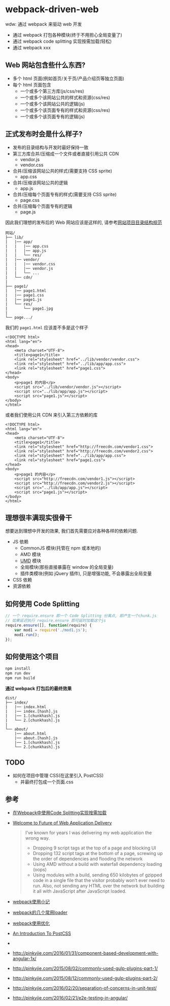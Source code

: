 # webpack-driven-web
wdw: 通过 webpack 来驱动 web 开发

* 通过 webpack 打包各种模块(终于不用担心全局变量了)
* 通过 webpack code splitting 实现按需加载(轻松)
* 通过 webpack xxx

## Web 网站包含些什么东西?
* 多个 html 页面(例如首页/关于页/产品介绍页等独立页面)
* 每个 html 页面包含
  - 一个或多个第三方库(js/css/res)
  - 一个或多个该网站公共的样式和资源(css/res)
  - 一个或多个该网站公共的逻辑(js)
  - 一个或多个该页面专有的样式和资源(css/res)
  - 一个或多个该页面专有的逻辑(js)

## 正式发布时会是什么样子?
* 发布的目录结构与开发时最好保持一致
* 第三方库合并/压缩成一个文件或者直接引用公共 CDN
  - vendor.js
  - vendor.css
* 合并/压缩该网站公共的样式(需要支持 CSS sprite)
  - app.css
* 合并/压缩该网站公共的逻辑
  - app.js
* 合并/压缩每个页面专有的样式(需要支持 CSS sprite)
  - page.css
* 合并/压缩每个页面专有的逻辑
  - page.js

因此我们理想的发布后的 Web 网站应该是这样的, 请参考[网站项目目录结构规范](https://github.com/appbone/mobile-spa-boilerplate/blob/master/directory.md)
```
网站/
├── lib/
|   |── app/
|   |   |── app.css
|   |   |── app.js
|   |   └── res/
|   |── vendor/
|   |   |── vendor.css
|   |   |── vendor.js
|   |   └── ...
|   └── cdn/
|
├── page1/
|   |── page1.html
|   |── page1.css
|   |── page1.js
|   └── res/
|       └── page1.jpg
|
└── page.../
```

我们的 `page1.html` 应该差不多是这个样子
```
<!DOCTYPE html>
<html lang="en">
<head>
    <meta charset="UTF-8">
    <title>page1</title>
    <link rel="stylesheet" href="../lib/vendor/vendor.css">
    <link rel="stylesheet" href="../lib/app/app.css">
    <link rel="stylesheet" href="page1.css">
</head>
<body>
    <p>page1 的内容</p>
    <script src="../lib/vendor/vendor.js"></script>
    <script src="../lib/app/app.js"></script>
    <script src="page1.js"></script>
</body>
</html>
```

或者我们使用公共 CDN 来引入第三方依赖的库
```
<!DOCTYPE html>
<html lang="en">
<head>
    <meta charset="UTF-8">
    <title>page1</title>
    <link rel="stylesheet" href="http://freecdn.com/vendor1.css">
    <link rel="stylesheet" href="http://freecdn.com/vendor2.css">
    <link rel="stylesheet" href="../lib/app/app.css">
    <link rel="stylesheet" href="page1.css">
</head>
<body>
    <p>page1 的内容</p>
    <script src="http://freecdn.com/vendor1.js"></script>
    <script src="http://freecdn.com/vendor2.js"></script>
    <script src="../lib/app/app.js"></script>
    <script src="page1.js"></script>
</body>
</html>
```

## 理想很丰满现实很骨干
想要达到理想中开发的效果, 我们首先需要应对各种各样的依赖问题.

* JS 依赖
  - CommonJS 模块(托管在 npm 或本地的)
  - AMD 模块
  - [UMD](https://github.com/umdjs/umd) 模块
  - 全局模块(那些直接暴露在 window 的全局变量)
  - 插件类模块(例如 jQuery 插件), 只是增强功能, 不会暴露出全局变量
* CSS 依赖
* 资源依赖

## 如何使用 Code Splitting
```javascript
// 一个 require.ensure 即一个 Code Splitting 分离点, 即产生一个chunk.js
// 如果延迟执行 require.ensure 即可延时加载这个js
require.ensure([], function(require) {
    var mod1 = require('./mod1.js');
    mod1.run();
});
```

## 如何使用这个项目
```bash
npm install
npm run dev
npm run build
```

**通过 webpack 打包后的最终效果**
```
dist/
├── index/
|   |── index.html
|   |── index.[hash].js
|   |── 1.[chunkhash].js
|   └── 2.[chunkhash].js
|
└── about/
    |── about.html
    |── about.[hash].js
    |── 1.[chunkhash].js
    └── 2.[chunkhash].js
```

## TODO
* 如何在项目中管理 CSS(在这里引入 PostCSS)
  * 并最终打包成一个页面.css

## 参考
* [在Webpack中使用Code Splitting实现按需加载](http://www.alloyteam.com/2016/02/code-split-by-routes/)
* [Welcome to Future of Web Application Delivery](https://medium.com/@ryanflorence/welcome-to-future-of-web-application-delivery-9750b7564d9f#.pf5iadz0j)
  
  > I’ve known for years I was delivering my web application the wrong way.
  > * Dropping 9 script tags at the top of a page and blocking UI
  > * Dropping 132 script tags at the bottom of a page, screwing up the order of dependencies and flooding the network
  > * Using AMD without a build with waterfall dependency loading (oops)
  > * Using modules with a build, sending 650 kilobytes of gzipped code in a single file that the visitor probably won’t ever need to run. Also, not sending any HTML over the network but building it all with JavaScript after JavaScript loaded.
* [webpack使用小记](http://pinkyjie.com/2016/03/05/webpack-tips)
* [webpack的几个常用loader](http://www.blogways.net/blog/2016/01/19/webpack-loader.html)
* [webpack使用优化](http://www.alloyteam.com/2016/01/webpack-use-optimization/)
* [An Introduction To PostCSS](http://www.smashingmagazine.com/2015/12/introduction-to-postcss/)
* [](https://github.com/PinkyJie/angular1-webpack-starter)
* http://pinkyjie.com/2016/01/31/component-based-development-with-angular-1x/
* http://pinkyjie.com/2015/08/02/commonly-used-gulp-plugins-part-1/
* http://pinkyjie.com/2015/08/12/commonly-used-gulp-plugins-part-2/
* http://pinkyjie.com/2016/02/20/separation-of-concerns-in-unit-test/
* http://pinkyjie.com/2016/02/21/e2e-testing-in-angular/